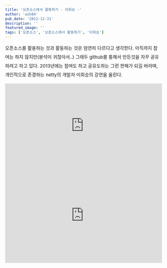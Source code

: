```yaml
---
title: '오픈소스에서 활동하기 - 이희승 -'
author: 'ash84'
pub_date: '2012-12-31'
description: ''
featured_image: ''
tags: ['오픈소스', '오픈소스에서 활동하기', '이희승']
---
```



<span style="font-size: 15px; line-height: 29px; text-align: justify;">오픈소스를 활용하는 것과 활동하는 것은 엄연히 다르다고 생각한다. 아직까지 참여는 하지 않지만(분석이 귀찮아서..) 그래두 github를 통해서 만든것을 자꾸 공유하려고 하고 있다. 2013년에는 참여도 하고 공유도하는 그런 한해가 되길 바라며, 개인적으로 존경하는 netty의 개발자 이희승의 강연을 올린다.</span>

<center>  
  
<center>  
<iframe frameborder="no" height="293" marginheight="0" marginwidth="0" scrolling="no" src="http://serviceapi.rmcnmv.naver.com/flash/outKeyPlayer.nhn?vid=2468C507D663EC3C695B2B75D72F6AF5930C&outKey=V1234b2762c1179cb6c22a1f9c4b3f1cb39964543e38cc2fc9163a1f9c4b3f1cb3996&width=512&height=293&controlBarMovable=true&jsCallable=true&skinName=tvcast_black" style="width:512px; height:293px;" width="512"></iframe><iframe frameborder="no" height="293" marginheight="0" marginwidth="0" scrolling="no" src="http://serviceapi.rmcnmv.naver.com/flash/outKeyPlayer.nhn?vid=35C2149F08E852188981231E17F531B10E29&outKey=V121233e3b0d54cac35f86dbc84eb3cb650372247b4df67c67d2a6dbc84eb3cb65037&width=512&height=293&controlBarMovable=true&jsCallable=true&skinName=tvcast_black" style="width:512px; height:293px;" width="512"></iframe>

</center></center>

